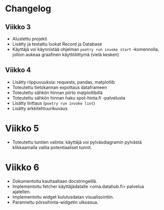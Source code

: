 # Changelog

## Viikko 3

- Alustettu projekti
- Lisätty ja testattu luokat Record ja Database
- Käyttäjä voi käynnistää ohjelman `poetry run invoke start` -komennolla,
  jolloin aukeaa graafinen käyttöliittymä (vielä kesken)

## Viikko 4

- Lisätty riippuvuuksia: requests, pandas, matplotlib
- Toteutettu tietokannan expottaus dataframeen
- Toteutettu sähkön hinnan piirto matplotlibillä
- Toteutettu sähkön hinnan haku spot-hinta.fi -palvelusta
- Lisätty linttaus (`poetry run invoke lint`)
- Lisätty arkkitehtuurikuvaus

# Viikko 5

- Toteutettu tuntien valinta: käyttäjä voi pylväsdiagramin pylvästä klikkaamalla
  valita potentiaaliset tunnit.

# Viikko 6

- Dokumentoitu kauttaaltaan docstringeillä.
- Implementoitu fetcher käyttäjädatalle <oma.datahub.fi> palvelua ajatellen.
- Implementoitu widget kulutusdatan visualisointiin.
- Paranneltu pörssihinta-widgetin ulkoasua.
